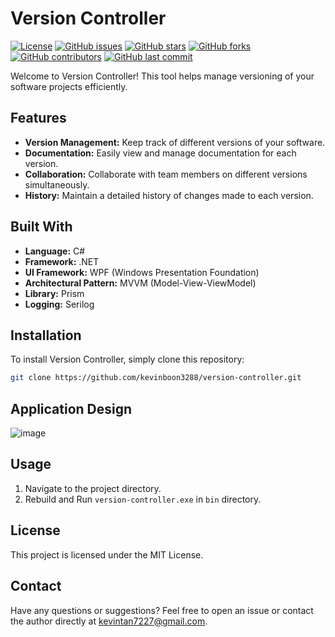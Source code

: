 # Version Controller

[![License](https://img.shields.io/github/license/kevinboon3288/version-controller)](https://github.com/kevinboon3288/version-controller/blob/main/LICENSE)
[![GitHub issues](https://img.shields.io/github/issues/kevinboon3288/version-controller)](https://github.com/kevinboon3288/version-controller/issues)
[![GitHub stars](https://img.shields.io/github/stars/kevinboon3288/version-controller)](https://github.com/kevinboon3288/version-controller/stargazers)
[![GitHub forks](https://img.shields.io/github/forks/kevinboon3288/version-controller)](https://github.com/kevinboon3288/version-controller/network)
[![GitHub contributors](https://img.shields.io/github/contributors/kevinboon3288/version-controller)](https://github.com/kevinboon3288/version-controller/graphs/contributors)
[![GitHub last commit](https://img.shields.io/github/last-commit/kevinboon3288/version-controller)](https://github.com/kevinboon3288/version-controller/commits/main)

Welcome to Version Controller! This tool helps manage versioning of your software projects efficiently.

## Features

- **Version Management:** Keep track of different versions of your software.
- **Documentation:** Easily view and manage documentation for each version.
- **Collaboration:** Collaborate with team members on different versions simultaneously.
- **History:** Maintain a detailed history of changes made to each version.

## Built With

- **Language:** C#
- **Framework:** .NET
- **UI Framework:** WPF (Windows Presentation Foundation)
- **Architectural Pattern:** MVVM (Model-View-ViewModel)
- **Library:** Prism
- **Logging:** Serilog

## Installation

To install Version Controller, simply clone this repository:

```bash
git clone https://github.com/kevinboon3288/version-controller.git
```

## Application Design
![image](https://github.com/kevinboon3288/version-controller/assets/38966644/36ae3e67-6842-4def-9019-c7336d63d989)


## Usage
1. Navigate to the project directory.
2. Rebuild and Run `version-controller.exe` in `bin` directory.

## License
This project is licensed under the MIT License.

## Contact
Have any questions or suggestions? Feel free to open an issue or contact the author directly at kevintan7227@gmail.com.
